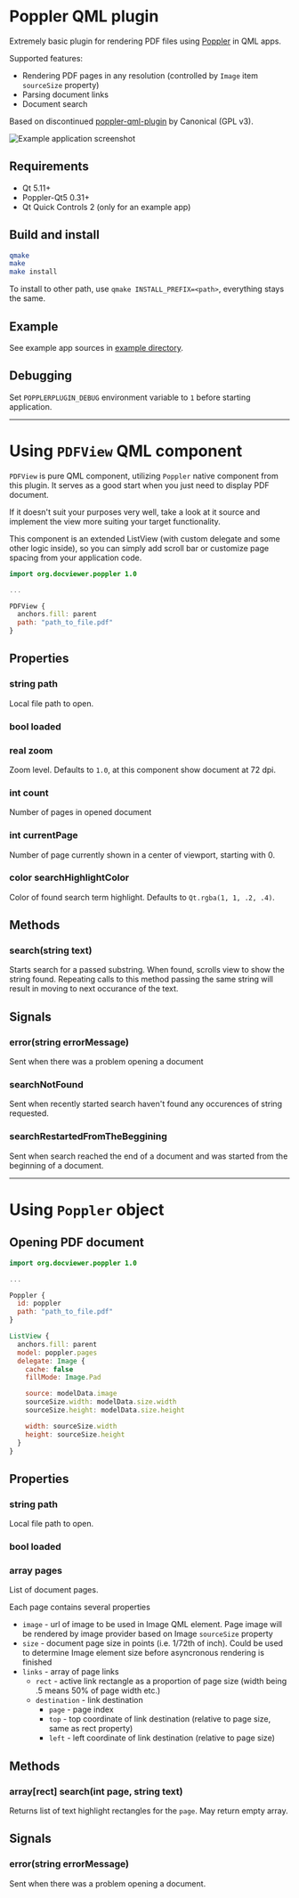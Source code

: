 # Poppler QML plugin

Extremely basic plugin for rendering PDF files using [Poppler](https://poppler.freedesktop.org/) in QML apps.

Supported features:
* Rendering PDF pages in any resolution (controlled by `Image` item `sourceSize` property)
* Parsing document links
* Document search

Based on discontinued [poppler-qml-plugin](https://launchpad.net/poppler-qml-plugin) by Canonical (GPL v3).

![Example application screenshot](example/screenshot.png?raw=true)

## Requirements
* Qt 5.11+
* Poppler-Qt5 0.31+
* Qt Quick Controls 2 (only for an example app)

## Build and install

```sh
qmake
make
make install
```

To install to other path, use `qmake INSTALL_PREFIX=<path>`, everything stays the same.

## Example

See example app sources in [example directory](example/).

## Debugging

Set `POPPLERPLUGIN_DEBUG` environment variable to `1` before starting application.

---
# Using `PDFView` QML component

`PDFView` is pure QML component, utilizing `Poppler` native component from this plugin.
It serves as a good start when you just need to display PDF document.

If it doesn't suit your purposes very well, take a look at it source and implement the
view more suiting your target functionality.

This component is an extended ListView (with custom delegate and some other logic inside),
so you can simply add scroll bar or customize page spacing from your application code.

```qml
import org.docviewer.poppler 1.0

...

PDFView {
  anchors.fill: parent
  path: "path_to_file.pdf"
}
```

## Properties

### string path

Local file path to open.

### bool loaded

### real zoom

Zoom level. Defaults to `1.0`, at this component show document at 72 dpi.

### int count

Number of pages in opened document

### int currentPage

Number of page currently shown in a center of viewport, starting with 0.

### color searchHighlightColor

Color of found search term highlight. Defaults to `Qt.rgba(1, 1, .2, .4)`.

## Methods

### search(string text)

Starts search for a passed substring. When found, scrolls view to show the string found. Repeating calls to this method passing the same string will result in moving to next occurance of the text.

## Signals

### error(string errorMessage)

Sent when there was a problem opening a document

### searchNotFound

Sent when recently started search haven't found any occurences of string requested.

### searchRestartedFromTheBeggining

Sent when search reached the end of a document and was started from the beginning of a document.

---

# Using `Poppler` object

## Opening PDF document


```qml
import org.docviewer.poppler 1.0

...

Poppler {
  id: poppler
  path: "path_to_file.pdf"
}

ListView {
  anchors.fill: parent
  model: poppler.pages
  delegate: Image {
    cache: false
    fillMode: Image.Pad

    source: modelData.image
    sourceSize.width: modelData.size.width
    sourceSize.height: modelData.size.height

    width: sourceSize.width
    height: sourceSize.height
  }
}

```

## Properties

### string path

Local file path to open.

### bool loaded

### array pages

List of document pages.

Each page contains several properties

* `image` - url of image to be used in Image QML element. Page image will be rendered by image provider based on Image `sourceSize` property
* `size` - document page size in points (i.e. 1/72th of inch). Could be used to determine Image element size before asyncronous rendering is finished
* `links` - array of page links
  * `rect` - active link rectangle as a proportion of page size (width being .5 means 50% of page width etc.)
  * `destination` - link destination
    * `page` - page index
    * `top` - top coordinate of link destination (relative to page size, same as rect property)
    * `left` - left coordinate of link destination (relative to page size)

## Methods

### array[rect] search(int page, string text)

Returns list of text highlight rectangles for the `page`. May return empty array.

## Signals

### error(string errorMessage)

Sent when there was a problem opening a document.

